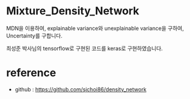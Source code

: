 # Mixture_Density_Network

MDN을 이용하여, explainable variance와 unexplainable variance을 구하여, Uncertainty를 구합니다.

최성준 박사님의 tensorflow로 구현된 코드를 keras로 구현하였습니다.

# reference

- github : https://github.com/sjchoi86/density_network

